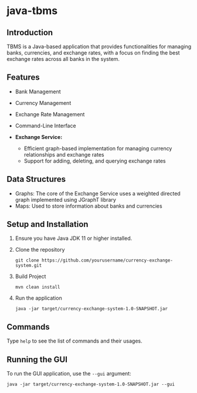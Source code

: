 # java-tbms

## Introduction

TBMS is a Java-based application that provides functionalities for managing banks, currencies, and exchange rates, with a focus on finding the best exchange rates across all banks in the system.

## Features

- Bank Management
- Currency Management
- Exchange Rate Management
- Command-Line Interface
- **Exchange Service:**

  * Efficient graph-based implementation for managing currency relationships and exchange rates
  * Support for adding, deleting, and querying exchange rates

## Data Structures

- Graphs: The core of the Exchange Service uses a weighted directed graph implemented using JGraphT library
- Maps: Used to store information about banks and currencies

## Setup and Installation

1. Ensure you have Java JDK 11 or higher installed.
2. Clone the repository

   ```
   git clone https://github.com/yourusername/currency-exchange-system.git
   ```
3. Build Project

   ```
   mvn clean install
   ```
4. Run the application

   ```
   java -jar target/currency-exchange-system-1.0-SNAPSHOT.jar
   ```

## Commands

Type `help` to see the list of commands and their usages.

## Running the GUI

To run the GUI application, use the `--gui` argument:

```
java -jar target/currency-exchange-system-1.0-SNAPSHOT.jar --gui
```
